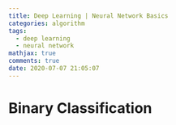 ```yaml
---
title: Deep Learning | Neural Network Basics
categories: algorithm
tags:
  - deep learning
  - neural network
mathjax: true
comments: true
date: 2020-07-07 21:05:07
---
```


# Binary Classification
<!-- more -->

